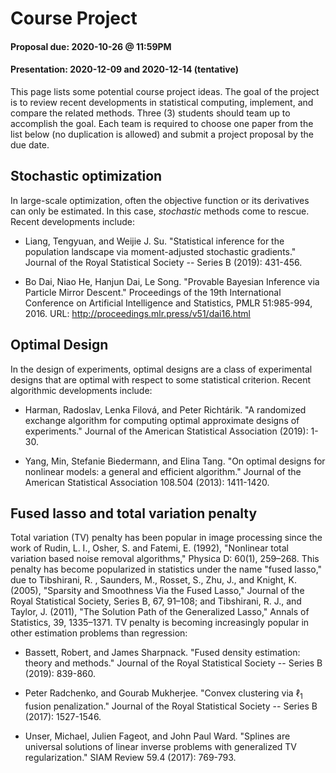 # Course Project 

#### Proposal due: 2020-10-26 @ 11:59PM
#### Presentation: 2020-12-09 and 2020-12-14 (tentative)

This page lists some potential course project ideas. 
The goal of the project is to review recent developments in statistical computing, implement, and compare the related methods. 
Three (3) students should team up to accomplish the goal. Each team is required to choose one paper from the list below (no duplication is allowed) and submit a project proposal by the due date.

## Stochastic optimization

In large-scale optimization, often the objective function or its derivatives can only be estimated. In this case, *stochastic* methods come to rescue. Recent developments include:

* Liang, Tengyuan, and Weijie J. Su. "Statistical inference for the population landscape via moment-adjusted stochastic gradients." Journal of the Royal Statistical Society -- Series B (2019): 431-456.

* Bo Dai, Niao He, Hanjun Dai, Le Song. "Provable Bayesian Inference via Particle Mirror Descent." Proceedings of the 19th International Conference on Artificial Intelligence and Statistics, PMLR 51:985-994, 2016. URL: <http://proceedings.mlr.press/v51/dai16.html>


## Optimal Design

In the design of experiments, optimal designs are a class of experimental designs that are optimal with respect to some statistical criterion. Recent algorithmic developments include:

<!-- * Dennis Schmidt. "Characterization of $c$-, $L$-, and $\phi_k$-optimal designs for a class of non-linear multiple-regression models." Journal of the Royal Statistical Society -- Series B (2019): 101-120 -->

* Harman, Radoslav, Lenka Filová, and Peter Richtárik. "A randomized exchange algorithm for computing optimal approximate designs of experiments." Journal of the American Statistical Association (2019): 1-30.

* Yang, Min, Stefanie Biedermann, and Elina Tang. "On optimal designs for nonlinear models: a general and efficient algorithm." Journal of the American Statistical Association 108.504 (2013): 1411-1420. 


## Fused lasso and total variation penalty

Total variation (TV) penalty has been popular in image processing since the work of Rudin, L. I., Osher, S. and Fatemi, E. (1992), "Nonlinear total variation based noise removal algorithms," Physica D: 60(1), 259–268. This penalty has become popularized in statistics under the name "fused lasso," due to Tibshirani, R. , Saunders, M., Rosset, S., Zhu, J., and Knight, K. (2005), "Sparsity and Smoothness Via the Fused Lasso," Journal of the Royal Statistical Society, Series B, 67, 91–108; and Tibshirani, R. J., and Taylor, J. (2011), "The Solution Path of the Generalized Lasso," Annals of Statistics, 39, 1335–1371. TV penalty is becoming increasingly popular in other estimation problems than regression:

* Bassett, Robert, and James Sharpnack. "Fused density estimation: theory and methods." Journal of the Royal Statistical Society -- Series B (2019): 839-860.

* Peter Radchenko, and Gourab Mukherjee. "Convex clustering via $\ell_1$ fusion penalization." Journal of the Royal Statistical Society -- Series B (2017): 1527-1546.

* Unser, Michael, Julien Fageot, and John Paul Ward. "Splines are universal solutions of linear inverse problems with generalized TV regularization." SIAM Review 59.4 (2017): 769-793.

<!-- * Tan, K. M. and Witten, D. "Statistical properties of convex clustering." Electron. J. Statist. (2015): 2324–2347. -->


